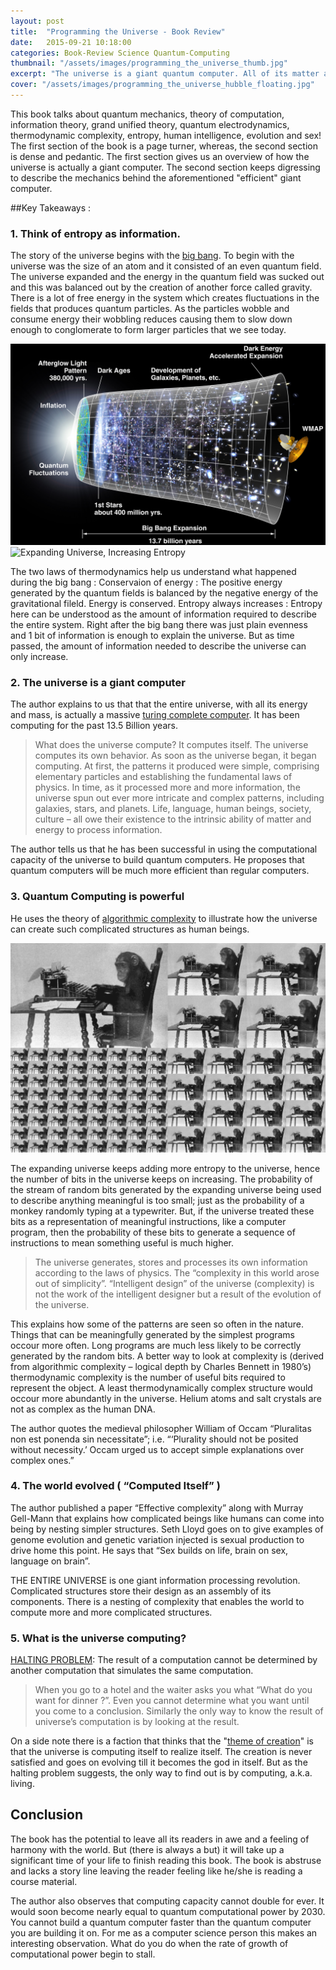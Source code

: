 ```yaml
---
layout: post
title:  "Programming the Universe - Book Review"
date:   2015-09-21 10:18:00
categories: Book-Review Science Quantum-Computing
thumbnail: "/assets/images/programming_the_universe_thumb.jpg"
excerpt: "The universe is a giant quantum computer. All of its matter and energy process information in such a manner that it computes itself. The author, Seth Lloyd, first gives a primer of how the universe is a giant information processing system in a lucid manner; then in a pedantic and dense language explains how the universe computed complicated things like life and human beings."
cover: "/assets/images/programming_the_universe_hubble_floating.jpg"
---
```

 
This book talks about quantum mechanics, theory of computation, information theory, grand unified theory, quantum electrodynamics, thermodynamic complexity, entropy, human intelligence, evolution and sex! The first section of the book is a page turner, whereas, the second section is dense and pedantic. The first section gives us an overview of how the universe is actually a giant computer. The second section keeps digressing to describe the mechanics behind the aforementioned "efficient" giant computer.

##Key Takeaways :


###	1. Think of entropy as information.

The story of the universe begins with the [big bang](https://en.wikipedia.org/wiki/Big_Bang). To begin with the universe was the size of an atom and it consisted of an even quantum field. The universe expanded and the energy in the quantum field was sucked out and this was balanced out by the creation of another force called gravity. There is a lot of free energy in the system which creates fluctuations in the fields that produces quantum particles. As the particles wobble and consume energy their wobbling reduces causing them to slow down enough to conglomerate to form larger particles that we see today.

![Expanding Universe, Increasing Entropy](/assets/images/programming_the_universe_1.jpg)
![Expanding Universe, Increasing Entropy](/assets/images/programming_the_universe_5.jpg)

The two laws of thermodynamics help us understand what happened during the big bang :
Conservaion of energy : The positive energy generated by the quantum fields is balanced by the negative energy of the gravitational fileld. Energy is conserved.
Entropy always increases : Entropy here can be understood as the amount of information required to describe the entire system. Right after the big bang there was just plain evenness and 1 bit of information is enough to explain the universe. But as time passed, the amount of information needed to describe the universe can only increase.


### 2. The universe is a giant computer

The author explains to us that that the entire universe, with all its energy and mass, is actually a massive [turing complete computer](https://en.wikipedia.org/wiki/Turing_completeness). It has been computing for the past 13.5 Billion years.

> What does the universe compute? It computes itself. The universe computes its own behavior. As soon as the universe began, it began computing. At first, the patterns it produced were simple, comprising elementary particles and establishing the fundamental laws of physics. In time, as it processed more and more information, the universe spun out ever more intricate and complex patterns, including galaxies, stars, and planets. Life, language, human beings, society, culture – all owe their existence to the intrinsic ability of matter and energy to process information.

The author tells us that he has been successful in using the computational capacity of the universe to build quantum computers. He proposes that quantum computers will be much more efficient than regular computers.

### 3. Quantum Computing is powerful

He uses the theory of [algorithmic complexity](http://www.nature.com/nature/journal/v341/n6238/abs/341119a0.html) to illustrate how the universe can create such complicated structures as human beings.

![Universe generates random bits like a monkey with a typewriter](/assets/images/programming_the_universe_2.jpg)

The expanding universe keeps adding more entropy to the universe, hence the number of bits in the universe keeps on increasing. The probability of the stream of random bits generated by the expanding universe being used to describe anything meaningful is too small; just as the probability of a monkey randomly typing at a typewriter. But, if the universe treated these bits as a representation of meaningful instructions, like a computer program, then the probability of these bits to generate a sequence of instructions to mean something useful is much higher.

> The universe generates, stores and processes its own information according to the laws of physics. The “complexity in this world arose out of simplicity”. “Intelligent design” of the universe (complexity) is not the work of the intelligent designer but a result of the evolution of the universe.

This explains how some of the patterns are seen so often in the nature. Things that can be meaningfully generated by the simplest programs occour more often. Long programs are much less likely to be correctly generated by the random bits. A better way to look at complexity is (derived from algorithmic complexity – logical depth by Charles Bennett in 1980’s) thermodynamic complexity is the number of useful bits required to represent the object. A least thermodynamically complex structure would occour more abundantly in the universe. Helium atoms and salt crystals are not as complex as the human DNA.

The author quotes the medieval philosopher William of Occam “Pluralitas non est ponenda sin necessitate”; i.e. “‘Plurality should not be posited without necessity.’ Occam urged us to accept simple explanations over complex ones.”

### 4. The world evolved ( “Computed Itself” )

The author published a paper “Effective complexity” along with Murray Gell-Mann that explains how complicated beings like humans can come into being by nesting simpler structures. Seth Lloyd goes on to give examples of genome evolution and genetic variation injected is sexual production to drive home this point. He says that “Sex builds on life, brain on sex, language on brain”.

THE ENTIRE UNIVERSE is one giant information processing revolution. Complicated structures store their design as an assembly of its components. There is a nesting of complexity that enables the world to compute more and more complicated structures. 

### 5. What is the universe computing?

[HALTING PROBLEM](https://en.wikipedia.org/wiki/Halting_problem): The result of a computation cannot be determined by another computation that simulates the same computation.

> When you go to a hotel and the waiter asks you what “What do you want for dinner ?”. Even you cannot determine what you want until you come to a conclusion. Similarly the only way to know the result of universe’s computation is by looking at the result.

On a side note there is a faction that thinks that the "[theme of creation](https://www.youtube.com/watch?v=MIW4MvpMyUY)" is that the universe is computing itself to realize itself. The creation is never satisfied and goes on evolving till it becomes the god in itself. But as the halting problem suggests, the only way to find out is by computing, a.k.a. living.


## Conclusion

The book has the potential to leave all its readers in awe and a feeling of harmony with the world. But (there is always a but) it will take up a significant time of your life to finish reading this book. The book is abstruse and lacks a story line leaving the reader feeling like he/she is reading a course material.

The author also observes that computing capacity cannot double for ever. It would soon become nearly equal to quantum computational power by 2030. You cannot build a quantum computer faster than the quantum computer you are building it on. For me as a computer science person this makes an interesting observation. What do you do when the rate of growth of computational power begin to stall.
